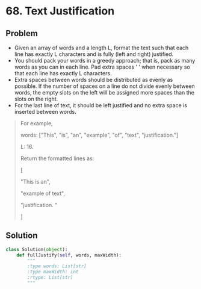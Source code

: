 # 68. Text Justification

## Problem
- Given an array of words and a length L, format the text such that each line has exactly L characters and is fully (left and right) justified.
- You should pack your words in a greedy approach; that is, pack as many words as you can in each line. Pad extra spaces ' ' when necessary so that each line has exactly L characters.
- Extra spaces between words should be distributed as evenly as possible. If the number of spaces on a line do not divide evenly between words, the empty slots on the left will be assigned more spaces than the slots on the right.
- For the last line of text, it should be left justified and no extra space is inserted between words.

> For example,
> 
> words: ["This", "is", "an", "example", "of", "text", "justification."]
> 
> L: 16.
> 
> Return the formatted lines as:
> 
> [
> 
>    "This    is    an",
>    
>    "example  of text",
>    
>    "justification.  "
>    
> ]

## Solution
```python
class Solution(object):
    def fullJustify(self, words, maxWidth):
        """
        :type words: List[str]
        :type maxWidth: int
        :rtype: List[str]
        """
```
